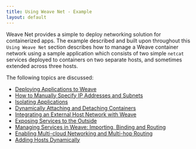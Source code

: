 ```yaml
---
title: Using Weave Net - Example
layout: default
---
```


Weave Net provides a simple to deploy networking solution for containerized apps. The example described and built upon throughout this `Using Weave Net` section describes how to manage a Weave container network using a sample application which consists of two simple `netcat` services deployed to containers on two separate hosts, and sometimes extended across three hosts.  

 The following topics are discussed: 

 * [Deploying Applications to Weave](/site/using-weave/deploying-applications.md)
 * [How to Manually Specify IP Addresses and Subnets](/site/using-weave/manual-ip-address.md)
 * [Isolating Applications](/site/using-weave/application-isolation.md)
 * [Dynamically Attaching and Detaching Containers](/site/using-weave/dynamically-attach-containers.md)
 * [Integrating an External Host Network with Weave](/site/using-weave/host-network-integration.md)
 * [Exposing Services to the Outside](/site/using-weave/service-export.md)
 * [Managing Services in Weave: Importing, Binding and Routing](/site/using-weave/service-management.md)
 * [Enabling Multi-cloud Networking and Multi-hop Routing](/site/using-weave/multi-cloud-multi-hop.md)
 * [Adding Hosts Dynamically](/site/using-weave/finding-adding-hosts-dynamically.md)
 
